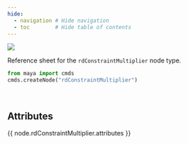 ```yaml
---
hide:
  - navigation # Hide navigation
  - toc        # Hide table of contents
---
```


<img class="node-header" src=https://user-images.githubusercontent.com/2152766/107141752-d9dee480-6922-11eb-9e8b-74ede169db12.png>


Reference sheet for the `rdConstraintMultiplier` node type.

```py
from maya import cmds
cmds.createNode("rdConstraintMultiplier")
```

<br>

## Attributes

{{ node.rdConstraintMultiplier.attributes }}

